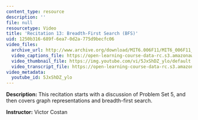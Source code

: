 ```yaml
---
content_type: resource
description: ''
file: null
resourcetype: Video
title: 'Recitation 13: Breadth-First Search (BFS)'
uid: 1250b316-689f-6ea7-0d2a-775d9becfc06
video_files:
  archive_url: http://www.archive.org/download/MIT6.006F11/MIT6_006F11_rec13_300k.mp4
  video_captions_file: https://open-learning-course-data-rc.s3.amazonaws.com/6-006-introduction-to-algorithms-fall-2011/8f3c45d9852650f883b9d7e8a4689c52_5JxShDZ_ylo.vtt
  video_thumbnail_file: https://img.youtube.com/vi/5JxShDZ_ylo/default.jpg
  video_transcript_file: https://open-learning-course-data-rc.s3.amazonaws.com/6-006-introduction-to-algorithms-fall-2011/725b187eb7266116730cb6024f09aa76_5JxShDZ_ylo.pdf
video_metadata:
  youtube_id: 5JxShDZ_ylo
---
```


**Description:** This recitation starts with a discussion of Problem Set 5, and then covers graph representations and breadth-first search.

**Instructor:** Victor Costan